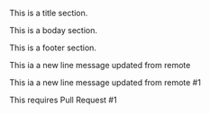 This is a title section.

This is a boday section.

This is a footer section.

This ia a new line message updated from remote

This ia a new line message updated from remote #1

This requires Pull Request #1

